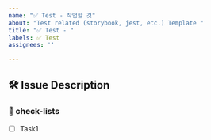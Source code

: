 ```yaml
---
name: "✅ Test - 작업할 것"
about: "Test related (storybook, jest, etc.) Template "
title: "✅ Test - "
labels: ✅ Test
assignees: ''

---
```


## 🛠️ Issue Description
[//]: # (해당 이슈에 대한 설명을 작성해주세요.)

### 📝 check-lists
[//]: # (업무 체크리스트를 작성해주세요.)
- [ ] Task1
